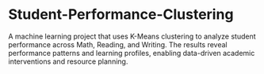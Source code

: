 # Student-Performance-Clustering
A machine learning project that uses K-Means clustering to analyze student performance across Math, Reading, and Writing. The results reveal performance patterns and learning profiles, enabling data-driven academic interventions and resource planning.
